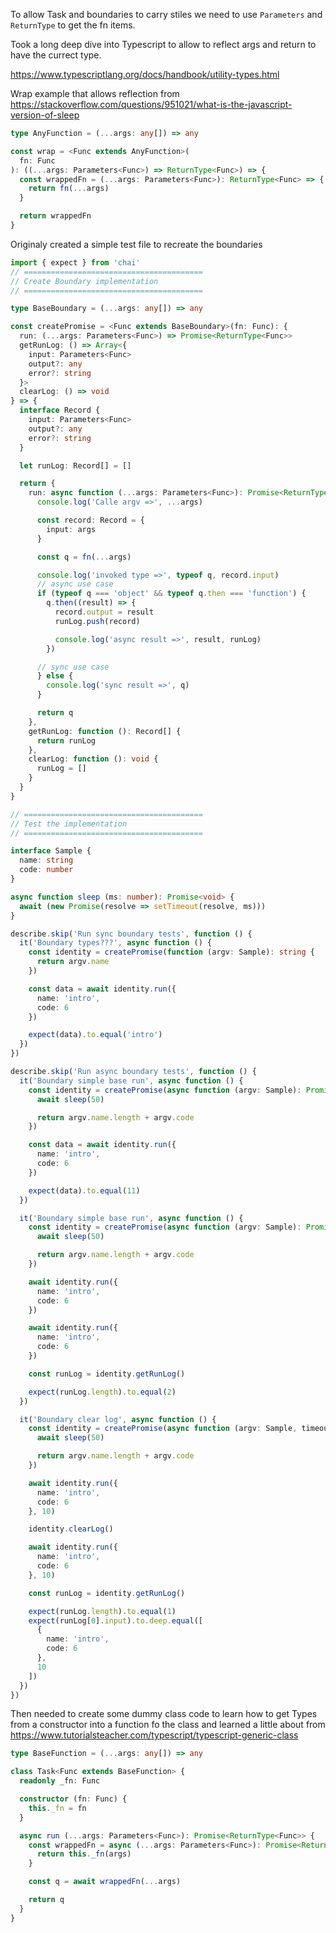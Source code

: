 
To allow Task and boundaries to carry stiles we need to use `Parameters` and `ReturnType` to get the fn items.

Took a long deep dive into Typescript to allow to reflect args and return to have the currect type.

https://www.typescriptlang.org/docs/handbook/utility-types.html

Wrap example that allows reflection from https://stackoverflow.com/questions/951021/what-is-the-javascript-version-of-sleep

```ts
type AnyFunction = (...args: any[]) => any

const wrap = <Func extends AnyFunction>(
  fn: Func
): ((...args: Parameters<Func>) => ReturnType<Func>) => {
  const wrappedFn = (...args: Parameters<Func>): ReturnType<Func> => {
    return fn(...args)
  }

  return wrappedFn
}
```

Originaly created a simple test file to recreate the boundaries

```ts
import { expect } from 'chai'
// ========================================
// Create Boundary implementation
// ========================================

type BaseBoundary = (...args: any[]) => any

const createPromise = <Func extends BaseBoundary>(fn: Func): {
  run: (...args: Parameters<Func>) => Promise<ReturnType<Func>>
  getRunLog: () => Array<{
    input: Parameters<Func>
    output?: any
    error?: string
  }>
  clearLog: () => void
} => {
  interface Record {
    input: Parameters<Func>
    output?: any
    error?: string
  }

  let runLog: Record[] = []

  return {
    run: async function (...args: Parameters<Func>): Promise<ReturnType<Func>> {
      console.log('Calle argv =>', ...args)

      const record: Record = {
        input: args
      }

      const q = fn(...args)

      console.log('invoked type =>', typeof q, record.input)
      // async use case
      if (typeof q === 'object' && typeof q.then === 'function') {
        q.then((result) => {
          record.output = result
          runLog.push(record)

          console.log('async result =>', result, runLog)
        })

      // sync use case
      } else {
        console.log('sync result =>', q)
      }

      return q
    },
    getRunLog: function (): Record[] {
      return runLog
    },
    clearLog: function (): void {
      runLog = []
    }
  }
}

// ========================================
// Test the implementation
// ========================================

interface Sample {
  name: string
  code: number
}

async function sleep (ms: number): Promise<void> {
  await (new Promise(resolve => setTimeout(resolve, ms)))
}

describe.skip('Run sync boundary tests', function () {
  it('Boundary types???', async function () {
    const identity = createPromise(function (argv: Sample): string {
      return argv.name
    })

    const data = await identity.run({
      name: 'intro',
      code: 6
    })

    expect(data).to.equal('intro')
  })
})

describe.skip('Run async boundary tests', function () {
  it('Boundary simple base run', async function () {
    const identity = createPromise(async function (argv: Sample): Promise<number> {
      await sleep(50)

      return argv.name.length + argv.code
    })

    const data = await identity.run({
      name: 'intro',
      code: 6
    })

    expect(data).to.equal(11)
  })

  it('Boundary simple base run', async function () {
    const identity = createPromise(async function (argv: Sample): Promise<number> {
      await sleep(50)

      return argv.name.length + argv.code
    })

    await identity.run({
      name: 'intro',
      code: 6
    })

    await identity.run({
      name: 'intro',
      code: 6
    })

    const runLog = identity.getRunLog()

    expect(runLog.length).to.equal(2)
  })

  it('Boundary clear log', async function () {
    const identity = createPromise(async function (argv: Sample, timeout: number): Promise<number> {
      await sleep(50)

      return argv.name.length + argv.code
    })

    await identity.run({
      name: 'intro',
      code: 6
    }, 10)

    identity.clearLog()

    await identity.run({
      name: 'intro',
      code: 6
    }, 10)

    const runLog = identity.getRunLog()

    expect(runLog.length).to.equal(1)
    expect(runLog[0].input).to.deep.equal([
      {
        name: 'intro',
        code: 6
      },
      10
    ])
  })
})
```

Then needed to create some dummy class code to learn how to get Types from a constructor into a function fo the class and learned a little about from https://www.tutorialsteacher.com/typescript/typescript-generic-class

```ts
type BaseFunction = (...args: any[]) => any

class Task<Func extends BaseFunction> {
  readonly _fn: Func

  constructor (fn: Func) {
    this._fn = fn
  }

  async run (...args: Parameters<Func>): Promise<ReturnType<Func>> {
    const wrappedFn = async (...args: Parameters<Func>): Promise<ReturnType<Func>> => {
      return this._fn(args)
    }

    const q = await wrappedFn(...args)

    return q
  }
}
```
